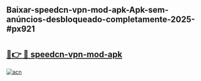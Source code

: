 ## Baixar-speedcn-vpn-mod-apk-Apk-sem-anúncios-desbloqueado-completamente-2025-#px921

# <h2><a href="https://ainizakaria.my?title=speedcn-vpn-mod-apk&ref=22M">🔗👉 🔴 speedcn-vpn-mod-apk</a></h2>

[![acn](https://github.com/user-attachments/assets/0f9c940e-d8b0-45ae-aac7-cd30a18b3e1c)](https://ainizakaria.my?title=speedcn-vpn-mod-apk&ref=22M)

